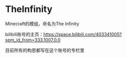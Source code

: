 # TheInfinity
Minecraft的模组，命名为The Infinity

bilibili账号的主页：https://space.bilibili.com/403341005?spm_id_from=333.1007.0.0

目前所有的构思都写在这个账号的专栏里
